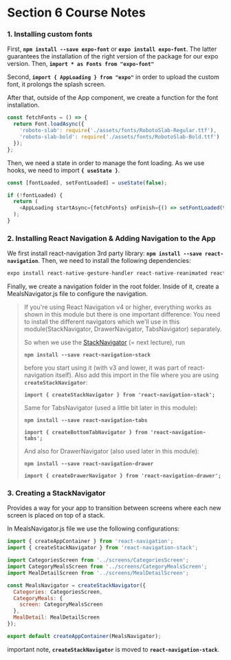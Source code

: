 # Section 6 Course Notes

### 1. Installing custom fonts

First, **`npm install --save expo-font`** or **`expo install expo-font`**. The latter guarantees the installation of the right version of the package for our expo version. Then,
**`import * as Fonts from "expo-font"`**

Second, **`import { AppLoading } from "expo"`** in order to upload the custom font, it prolongs the splash screen.

After that, outside of the App component, we create a function for the font installation.

```javascript
const fetchFonts = () => {
  return Font.loadAsync({
    'roboto-slab': require('./assets/fonts/RobotoSlab-Regular.ttf'),
    'roboto-slab-bold': require('./assets/fonts/RobotoSlab-Bold.ttf')
  });
};
```

Then, we need a state in order to manage the font loading. As we use hooks, we need to import **`{ useState }`**.

```javascript
const [fontLoaded, setFontLoaded] = useState(false);

if (!fontLoaded) {
  return (
    <AppLoading startAsync={fetchFonts} onFinish={() => setFontLoaded(true)} />
  );
}
```

### 2. Installing React Navigation & Adding Navigation to the App

We first install react-navigation 3rd party library: **`npm install --save react-navigation`**. Then, we need to install the following dependencies:

```javascript
expo install react-native-gesture-handler react-native-reanimated react-native-screens react-native-safe-area-context @react-native-community/masked-view
```

Finally, we create a navigation folder in the root folder. Inside of it, create a MealsNavigator.js file to configure the navigation.

> If you're using React Navigation v4 or higher, everything works as shown in this module but there is one important difference:
> You need to install the different navigators which we'll use in this module(StackNavigator, DrawerNavigator, TabsNavigator) separately.
>
> So when we use the [StackNavigator](https://reactnavigation.org/docs/en/stack-navigator.html) (= next lecture), run
>
> **`npm install --save react-navigation-stack`**
>
> before you start using it (with v3 and lower, it was part of react-navigation itself).
> Also add this import in the file where you are using **`createStackNavigator`**:
>
> **`import { createStackNavigator } from 'react-navigation-stack';`**
>
> Same for TabsNavigator (used a little bit later in this module):
>
> **`npm install --save react-navigation-tabs`**
>
> **`import { createBottomTabNavigator } from 'react-navigation-tabs';`**
>
> And also for DrawerNavigator (also used later in this module):
>
> **`npm install --save react-navigation-drawer`**
>
> **`import { createDrawerNavigator } from 'react-navigation-drawer';`**

### 3. Creating a StackNavigator

Provides a way for your app to transition between screens where each new screen is placed on top of a stack.

In MealsNavigator.js file we use the following configurations:

```javascript
import { createAppContainer } from 'react-navigation';
import { createStackNavigator } from 'react-navigation-stack';

import CategoriesScreen from '../screens/CategoriesScreen';
import CategoryMealsScreen from '../screens/CategoryMealsScreen';
import MealDetailScreen from '../screens/MealDetailScreen';

const MealsNavigator = createStackNavigator({
  Categories: CategoriesScreen,
  CategoryMeals: {
    screen: CategoryMealsScreen
  },
  MealDetail: MealDetailScreen
});

export default createAppContainer(MealsNavigator);
```

important note, **`createStackNavigator`** is moved to **`react-navigation-stack`**.

